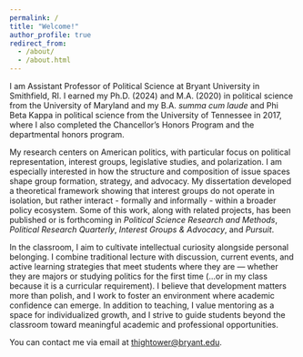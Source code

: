 ```yaml
---
permalink: /
title: "Welcome!"
author_profile: true
redirect_from: 
  - /about/
  - /about.html
---
```


I am Assistant Professor of Political Science at Bryant University in Smithfield, RI. I earned my Ph.D. (2024) and M.A. (2020) in political science from the University of Maryland and my B.A. <i>summa cum laude</i> and Phi Beta Kappa in political science from the University of Tennessee in 2017, where I also completed the Chancellor’s Honors Program and the departmental honors program.

My research centers on American politics, with particular focus on political representation, interest groups, legislative studies, and polarization. I am especially interested in how the structure and composition of issue spaces shape group formation, strategy, and advocacy. My dissertation developed a theoretical framework showing that interest groups do not operate in isolation, but rather interact - formally and informally - within a broader policy ecosystem. Some of this work, along with related projects, has been published or is forthcoming in <i>Political Science Research and Methods</i>, <i>Political Research Quarterly</i>, <i>Interest Groups & Advocacy</i>, and <i>Pursuit</i>. 

In the classroom, I aim to cultivate intellectual curiosity alongside personal belonging. I combine traditional lecture with discussion, current events, and active learning strategies that meet students where they are — whether they are majors or studying politics for the first time (...or in my class because it is a curricular requirement). I believe that development matters more than polish, and I work to foster an environment where academic confidence can emerge. In addition to teaching, I value mentoring as a space for individualized growth, and I strive to guide students beyond the classroom toward meaningful academic and professional opportunities.

You can contact me via email at <a href="mailto:thightower@bryant.edu">thightower@bryant.edu</a>.
